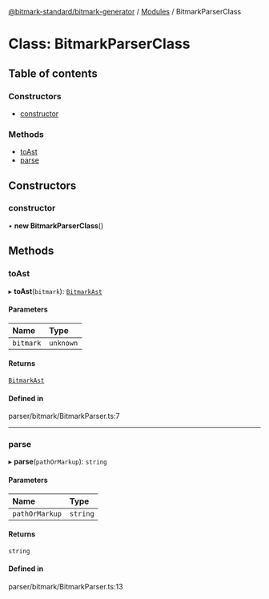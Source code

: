 [@bitmark-standard/bitmark-generator](../API.md) / [Modules](../modules.md) / BitmarkParserClass

# Class: BitmarkParserClass

## Table of contents

### Constructors

- [constructor](BitmarkParserClass.md#constructor)

### Methods

- [toAst](BitmarkParserClass.md#toAst)
- [parse](BitmarkParserClass.md#parse)

## Constructors

### constructor

• **new BitmarkParserClass**()

## Methods

### toAst

▸ **toAst**(`bitmark`): [`BitmarkAst`](../interfaces/BitmarkAst.md)

#### Parameters

| Name | Type |
| :------ | :------ |
| `bitmark` | `unknown` |

#### Returns

[`BitmarkAst`](../interfaces/BitmarkAst.md)

#### Defined in

parser/bitmark/BitmarkParser.ts:7

___

### parse

▸ **parse**(`pathOrMarkup`): `string`

#### Parameters

| Name | Type |
| :------ | :------ |
| `pathOrMarkup` | `string` |

#### Returns

`string`

#### Defined in

parser/bitmark/BitmarkParser.ts:13
